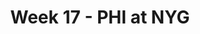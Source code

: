 ---
layout: game
title: Week 17 - PHI at NYG
season: 2019
game_id: 2019_17_PHI_NYG
away_team: PHI
home_team: NYG
---